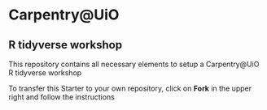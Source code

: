 # Carpentry@UiO
## R tidyverse workshop
This repository contains all necessary elements to setup a Carpentry@UiO R tidyverse workshop

To transfer this Starter to your own repository, click on **Fork** in the upper right and follow the instructions
